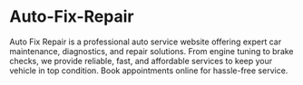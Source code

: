 # Auto-Fix-Repair
Auto Fix Repair is a professional auto service website offering expert car maintenance, diagnostics, and repair solutions. From engine tuning to brake checks, we provide reliable, fast, and affordable services to keep your vehicle in top condition. Book appointments online for hassle-free service.
